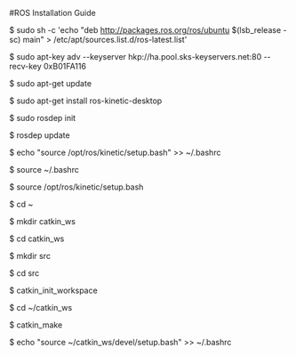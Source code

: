 #ROS Installation Guide

$ sudo sh -c 'echo "deb http://packages.ros.org/ros/ubuntu $(lsb_release -sc) main" > /etc/apt/sources.list.d/ros-latest.list'

$ sudo apt-key adv --keyserver hkp://ha.pool.sks-keyservers.net:80 --recv-key 0xB01FA116

$ sudo apt-get update

$ sudo apt-get install ros-kinetic-desktop

$ sudo rosdep init

$ rosdep update

$ echo "source /opt/ros/kinetic/setup.bash" >> ~/.bashrc

$ source ~/.bashrc

$ source /opt/ros/kinetic/setup.bash

$ cd ~

$ mkdir catkin_ws

$ cd catkin_ws

$ mkdir src

$ cd src

$ catkin_init_workspace

$ cd ~/catkin_ws

$ catkin_make

$ echo "source ~/catkin_ws/devel/setup.bash" >> ~/.bashrc
